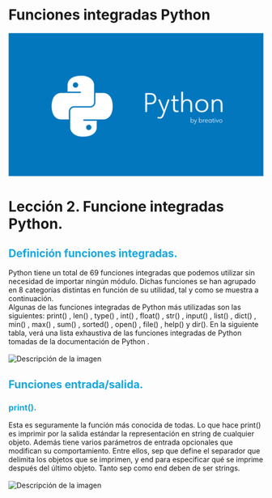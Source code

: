 # Funciones integradas Python

![Variables Python](https://github.com/breativo/Python_by_breativo/blob/master/img/Banner_Python_by_breativo.png?raw=true)

# Lección 2. Funcione integradas Python.

<h2 style="color:#15A7E1">Definición funciones integradas.</h2>
Python tiene un total de 69 funciones integradas que podemos utilizar sin necesidad de importar ningún módulo. Dichas funciones se han agrupado en 8 categorías distintas en función de su utilidad, tal y como se muestra a continuación.
</br>
Algunas de las funciones integradas de Python más utilizadas son las siguientes: print() , len() , type() , int() , float() , str() , input() , list() , dict() , min() , max() , sum() , sorted() , open() , file() , help() y dir(). En la siguiente tabla, verá una lista exhaustiva de las funciones integradas de Python tomadas de la documentación de Python .
</br>
</br>
<image src="./img/lista_funciones.png" alt="Descripción de la imagen">

<h2 style="color:#15A7E1">Funciones entrada/salida.</h2>
<h3 style="color:#15A7E1">print().</h3>
Esta es seguramente la función más conocida de todas. Lo que hace print() es imprimir por la salida estándar la representación en string de cualquier objeto. Además tiene varios parámetros de entrada opcionales que modifican su comportamiento. Entre ellos, sep que define el separador que delimita los objetos que se imprimen, y end para especificar qué se imprime después del último objeto. Tanto sep como end deben de ser strings.
</br>
</br>
<image src="./img/funcion_print.png" alt="Descripción de la imagen">
